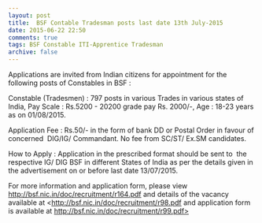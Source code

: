 ```yaml
---
layout: post
title:  BSF Contable Tradesman posts last date 13th July-2015
date: 2015-06-22 22:50
comments: true
tags: BSF Constable ITI-Apprentice Tradesman
archive: false
---
```

Applications are invited from Indian citizens for appointment for the following posts of Constables in BSF :

Constable (Tradesmen) : 797 posts in various Trades in various states of India, Pay Scale : Rs.5200 - 20200 grade pay Rs. 2000/-, Age : 18-23 years as on 01/08/2015.

Application Fee : Rs.50/- in the form of bank DD or Postal Order in favour of concerned  DIG/IG/ Commandant. No fee from SC/ST/ Ex.SM candidates.

How to Apply : Application in the prescribed format should be sent to  the respective IG/ DIG BSF in different States of India as per the details given in the advertisement on or before last date 13/07/2015.

For more information and application form, please view http://bsf.nic.in/doc/recruitment/r164.pdf and details of the vacancy available at <http://bsf.nic.in/doc/recruitment/r98.pdf and application form is available at http://bsf.nic.in/doc/recruitment/r99.pdf>





